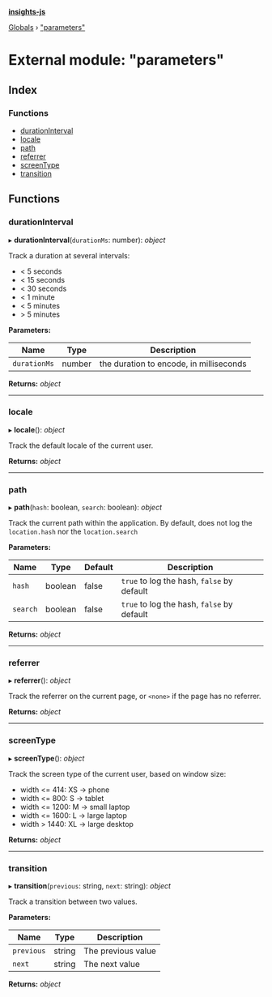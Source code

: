 **[insights-js](../README.md)**

[Globals](../globals.md) › [&quot;parameters&quot;](_parameters_.md)

# External module: "parameters"

## Index

### Functions

* [durationInterval](_parameters_.md#durationinterval)
* [locale](_parameters_.md#locale)
* [path](_parameters_.md#path)
* [referrer](_parameters_.md#referrer)
* [screenType](_parameters_.md#screentype)
* [transition](_parameters_.md#transition)

## Functions

###  durationInterval

▸ **durationInterval**(`durationMs`: number): *object*

Track a duration at several intervals:

- < 5 seconds
- < 15 seconds
- < 30 seconds
- < 1 minute
- < 5 minutes
- \> 5 minutes

**Parameters:**

Name | Type | Description |
------ | ------ | ------ |
`durationMs` | number | the duration to encode, in milliseconds  |

**Returns:** *object*

___

###  locale

▸ **locale**(): *object*

Track the default locale of the current user.

**Returns:** *object*

___

###  path

▸ **path**(`hash`: boolean, `search`: boolean): *object*

Track the current path within the application.
By default, does not log the `location.hash` nor the `location.search`

**Parameters:**

Name | Type | Default | Description |
------ | ------ | ------ | ------ |
`hash` | boolean | false | `true` to log the hash, `false` by default |
`search` | boolean | false | `true` to log the hash, `false` by default  |

**Returns:** *object*

___

###  referrer

▸ **referrer**(): *object*

Track the referrer on the current page, or `<none>` if the page has no referrer.

**Returns:** *object*

___

###  screenType

▸ **screenType**(): *object*

Track the screen type of the current user, based on window size:

- width <= 414: XS -> phone
- width <= 800: S -> tablet
- width <= 1200: M -> small laptop
- width <= 1600: L -> large laptop
- width > 1440: XL -> large desktop

**Returns:** *object*

___

###  transition

▸ **transition**(`previous`: string, `next`: string): *object*

Track a transition between two values.

**Parameters:**

Name | Type | Description |
------ | ------ | ------ |
`previous` | string | The previous value |
`next` | string | The next value  |

**Returns:** *object*